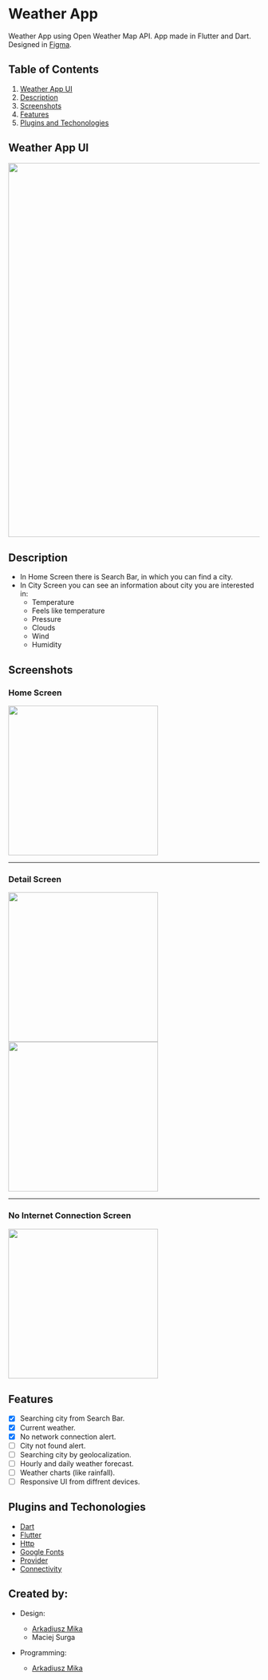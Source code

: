 # Weather App

Weather App using Open Weather Map API. App made in Flutter and Dart. Designed in [Figma](https://www.figma.com/file/QM4OIZCi2XHpcD94S7nVMv/Weather-app?node-id=1%3A2).

## Table of Contents
1. [Weather App UI](#weather-app-ui)
2. [Description](#description)
3. [Screenshots](#screenshots)
4. [Features](#features)
5. [Plugins and Techonologies](#plugins)

<a name="weather-app-ui"></a>
## Weather App UI

<img src="https://user-images.githubusercontent.com/71427558/161629895-4d932bbd-ae49-4056-9ebc-93df302f52ef.jpeg" height="750">

<a name="description"></a>
## Description
* In Home Screen there is Search Bar, in which you can find a city. 
* In City Screen you can see an information about city you are interested in:
  * Temperature
  * Feels like temperature
  * Pressure
  * Clouds
  * Wind
  * Humidity
 

<a name="screenshots"></a>
## Screenshots

### Home Screen
<img src="https://user-images.githubusercontent.com/71427558/161627998-6c53afa1-bf87-402d-b60b-302df81f91fd.PNG" width="300">

---

### Detail Screen
<img src="https://user-images.githubusercontent.com/71427558/161627942-a7bb3852-257c-4a25-9b69-8f985b12993c.PNG" width="300"> <img src="https://user-images.githubusercontent.com/71427558/161627982-7dd5e32c-380f-4a0c-8574-0a9268b0cd0e.PNG" width="300">

---
### No Internet Connection Screen
<img src="https://user-images.githubusercontent.com/71427558/162610043-7856c46f-0440-401b-9b9c-c7bda9f57ff9.PNG" width="300">

<a name="features"></a>
## Features
- [x] Searching city from Search Bar.
- [x] Current weather.
- [x] No network connection alert.
- [ ] City not found alert.
- [ ] Searching city by geolocalization.
- [ ] Hourly and daily weather forecast.
- [ ] Weather charts (like rainfall).
- [ ] Responsive UI from diffrent devices.

<a name="plugins"></a>
## Plugins and Techonologies
* [Dart](https://dart.dev/) 
* [Flutter](https://flutter.dev/) 
* [Http](https://pub.dev/packages/http)
* [Google Fonts](https://pub.dev/packages/google_fonts)
* [Provider](https://pub.dev/packages/provider)
* [Connectivity](https://pub.dev/packages/connectivity_plus)

## Created by:
* Design: 
  * [Arkadiusz Mika](https://github.com/Arkadiusz4)
  * Maciej Surga

* Programming:
  *  [Arkadiusz Mika](https://github.com/Arkadiusz4)
